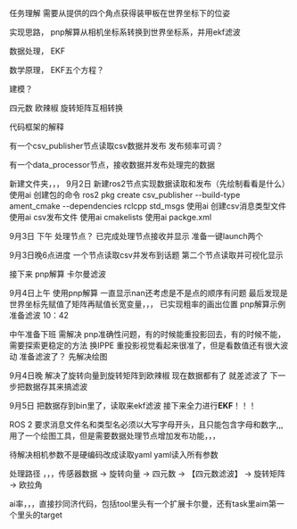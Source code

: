 任务理解
需要从提供的四个角点获得装甲板在世界坐标下的位姿

实现思路，
pnp解算从相机坐标系转换到世界坐标系，并用ekf滤波

数据处理，
EKF

数学原理，
EKF五个方程？

建模？

四元数 欧辣椒 旋转矩阵互相转换 


代码框架的解释

有一个csv_publisher节点读取csv数据并发布 发布频率可调？

有一个data_processor节点，接收数据并发布处理完的数据

















新建文件夹，，， 
9月2日 新建ros2节点实现数据读取和发布（先绘制看看是什么）
使用ai 创建包的命令 ros2 pkg create csv_publisher --build-type ament_cmake --dependencies rclcpp std_msgs
使用ai 创建csv消息类型文件
使用ai csv发布文件
使用ai cmakelists
使用ai packge.xml

9月3日 下午 处理节点？
已完成处理节点接收并显示
准备一键launch两个

9月3日晚6点进度 一个节点读取csv并发布到话题 第二个节点读取并可视化显示

接下来 pnp解算 卡尔曼滤波

9月4日上午 使用pnp解算 一直显示nan还考虑是不是点的顺序有问题 最后发现是世界坐标先赋值了矩阵再赋值长宽变量，，，
已实现粗率的画出位置 pnp解算示例 准备滤波 10：42

中午准备下班 需解决 pnp准确性问题，有的时候能重投影回去，有的时候不能，需要探索更稳定的方法
换IPPE 重投影视觉看起来很准了，但是看数值还有很大波动
准备滤波了？ 先解决绘图

9月4日晚 解决了旋转向量到旋转矩阵到欧辣椒 现在数据都有了 就差滤波了 下一步把数据存其来搞滤波

9月5日 把数据存到bin里了，读取来ekf滤波 接下来全力进行**EKF**！！！



ROS 2 要求消息文件名和类型名必须以大写字母开头，且只能包含字母和数字,,, 用了一个绘图工具，但是需要数据处理节点增加发布功能，，，




待解决相机参数不是硬编码改成读取yaml   yaml读入所有参数

处理路径 ，，，传感器数据 → 旋转向量 → 四元数 → 【四元数滤波】 → 旋转矩阵 → 欧拉角


ai率，，，直接抄同济代码，包括tool里头有一个扩展卡尔曼，还有task里aim第一个里头的target
